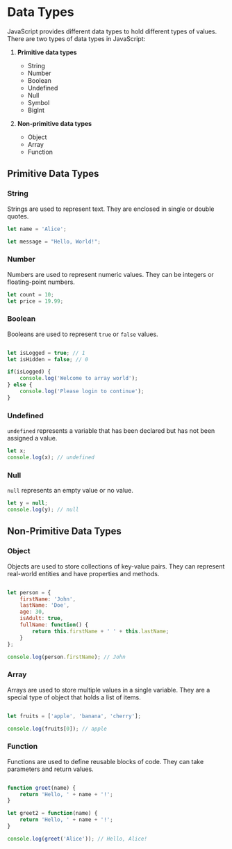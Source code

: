 # Data Types
JavaScript provides different data types to hold different types of values. There are two types of data types in JavaScript:

1. **Primitive data types**
    - String
    - Number
    - Boolean
    - Undefined
    - Null
    - Symbol
    - BigInt

2. **Non-primitive data types**
    - Object
    - Array
    - Function

## Primitive Data Types

### String

Strings are used to represent text. They are enclosed in single or double quotes.

```javascript
let name = 'Alice';

let message = "Hello, World!";
```

### Number

Numbers are used to represent numeric values. They can be integers or floating-point numbers.

```javascript
let count = 10;
let price = 19.99;
```

### Boolean

Booleans are used to represent `true` or `false` values.

```javascript

let isLogged = true; // 1
let isHidden = false; // 0

if(isLogged) {
    console.log('Welcome to array world');
} else {
    console.log('Please login to continue');
}
```

### Undefined

`undefined` represents a variable that has been declared but has not been assigned a value.

```javascript
let x;
console.log(x); // undefined
```

### Null

`null` represents an empty value or no value.

```javascript
let y = null;
console.log(y); // null
```


## Non-Primitive Data Types

### Object

Objects are used to store collections of key-value pairs. They can represent real-world entities and have properties and methods.

```javascript

let person = {
    firstName: 'John',
    lastName: 'Doe',
    age: 30,
    isAdult: true,
    fullName: function() {
        return this.firstName + ' ' + this.lastName;
    }
};

console.log(person.firstName); // John

```

### Array

Arrays are used to store multiple values in a single variable. They are a special type of object that holds a list of items.

```javascript

let fruits = ['apple', 'banana', 'cherry'];

console.log(fruits[0]); // apple

```

### Function

Functions are used to define reusable blocks of code. They can take parameters and return values.

```javascript

function greet(name) {
    return 'Hello, ' + name + '!';
}

let greet2 = function(name) {
    return 'Hello, ' + name + '!';
}

console.log(greet('Alice')); // Hello, Alice!

```
